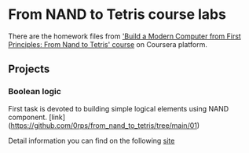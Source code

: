 # From NAND to Tetris course labs

There are the homework files from ['Build a Modern Computer from First Principles: From Nand to Tetris' course](https://www.coursera.org/learn/build-a-computer) on Coursera platform.

## Projects

### Boolean logic
First task is devoted to building simple logical elements using NAND component.
[link] (https://github.com/0rps/from_nand_to_tetris/tree/main/01)



Detail information you can find on the following [site](https://www.nand2tetris.org/)


